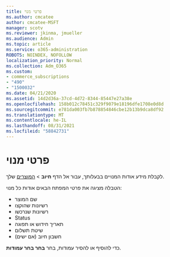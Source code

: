 ```yaml
---
title: פרטי מנוי
ms.author: cmcatee
author: cmcatee-MSFT
manager: scotv
ms.reviewer: jkinma, jmueller
ms.audience: Admin
ms.topic: article
ms.service: o365-administration
ROBOTS: NOINDEX, NOFOLLOW
localization_priority: Normal
ms.collection: Adm_O365
ms.custom:
- commerce_subscriptions
- "490"
- "1500032"
ms.date: 04/21/2020
ms.assetid: 14d2d36a-37cd-4d72-8344-85447e27a38e
ms.openlocfilehash: 158b012c78451c329f9079e18196dfe1708e0d8d
ms.sourcegitcommit: e781da003fb7b878854846cbe12b13b9dca8df92
ms.translationtype: MT
ms.contentlocale: he-IL
ms.lasthandoff: 08/31/2021
ms.locfileid: "58842731"
---
```

# <a name="subscription-information"></a>פרטי מנוי

לקבלת מידע אודות המנויים בבעלותך, עבור אל הדף **חיוב** \> [המוצרים](https://go.microsoft.com/fwlink/p/?linkid=842054) שלך.
  
הטבלה מציגה את פרטי המפתח הבאים אודות כל מנוי:
  
- שם המוצר
- רשיונות שהוקצו
- רשיונות שנרכשו
- Status
- תאריך חידוש או תפוגה
- שיטת תשלום
- חשבון חיוב (אם ישים)
 
כדי להוסיף או להסיר עמודות, בחר **בחר בחר עמודות**.